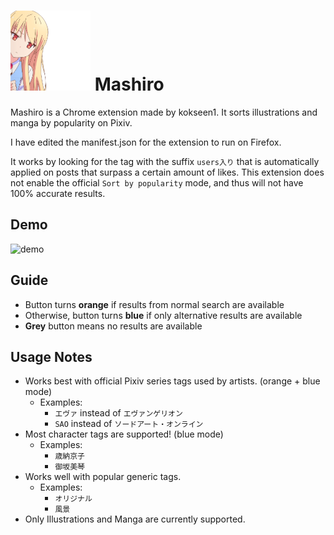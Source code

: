 # ![icon](images/mashiro.png) Mashiro

Mashiro is a Chrome extension made by kokseen1. It sorts illustrations and manga by popularity on Pixiv. 

I have edited the manifest.json for the extension to run on Firefox.

It works by looking for the tag with the suffix `users入り` that is automatically applied on posts that surpass a certain amount of likes. This extension does not enable the official `Sort by popularity` mode, and thus will not have 100% accurate results.

## Demo

![demo](https://github.com/kokseen1/Mashiro/blob/main/images/demo.gif?raw=true)

## Guide
- Button turns **orange** if results from normal search are available
- Otherwise, button turns **blue** if only alternative results are available
- **Grey** button means no results are available

## Usage Notes
 - Works best with official Pixiv series tags used by artists. (orange + blue mode)
	 - Examples:
	 	- `エヴァ` instead of `エヴァンゲリオン`
	 	- `SAO` instead of `ソードアート・オンライン`
 - Most character tags are supported! (blue mode)
	 - Examples:
 		- `歳納京子`
 		- `御坂美琴`
 - Works well with popular generic tags.
	 - Examples:
		 - `オリジナル`
		 - `風景`
 - Only Illustrations and Manga are currently supported.
